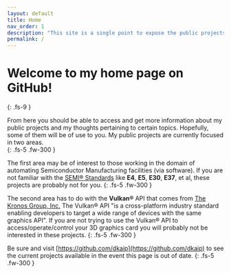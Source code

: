 ```yaml
---
layout: default
title: Home
nav_order: 1
description: "This site is a single point to expose the public projects and my thoughts pertaining to certain topics that I have created and am sharing with the world."
permalink: /
---
```


# Welcome to my home page on GitHub!
{: .fs-9 }

From here you should be able to access and get more information about my public projects and my thoughts pertaining to certain topics. Hopefully, some of them will be of use to you.  My public projects are currently focused in two areas.  
{: .fs-5 .fw-300 }

The first area may be of interest to those working in the domain of automating Semiconductor Manufacturing facilities (via software).  If you are not familiar with the [SEMI&reg; Standards](https://www.semi.org/en/standards) like **E4**, **E5**, **E30**,
**E37**, et al, these projects are probably not for you.
{: .fs-5 .fw-300 }

The second area has to do with the **Vulkan&reg;** API that comes from [The Kronos Group, Inc.](https://www.khronos.org)  The Vulkan&reg; API \"is a cross-platform industry standard enabling developers to target a wide range of devices with the same graphics API\".  If you are not trying to use the Vulkan&reg; API to access/operate/control your 3D graphics card you will probably not be interested in these projects.
{: .fs-5 .fw-300 }

Be sure and visit [https://github.com/dkaip](https://github.com/dkaip) to see the current projects available in the event this page is out of date.
{: .fs-5 .fw-300 }
